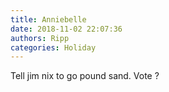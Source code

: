 ```yaml
---
title: Anniebelle
date: 2018-11-02 22:07:36
authors: Ripp
categories: Holiday
---
```


 Tell jim nix to go pound sand. Vote ?